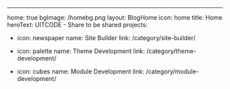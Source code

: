 ---
home: true
bgImage: /homebg.png
layout: BlogHome
icon: home
title: Home
heroText: UITCODE - Share to be shared
projects:
  - icon: newspaper
    name: Site Builder
    link: /category/site-builder/

  - icon: palette
    name: Theme Development
    link: /category/theme-development/

  - icon: cubes
    name: Module Development
    link: /category/module-development/